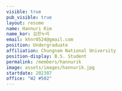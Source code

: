```yaml
---
visible: true
pub_visible: true
layout: resume
name: Hannuri Kim
name_kor: 김한누리
email: khnr0524@gmail.com
position: Undergraduate
affiliation: Chungnam National University
position-display: B.S. Student
permalink: /members/hannurik
image: assets/images/hannurik.jpg
startdate: 202307
office: "W2 #502"
---
```

